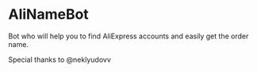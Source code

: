 # AliNameBot
Bot who will help you to find AliExpress accounts and easily get the order name.

Special thanks to @neklyudovv
